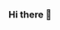 ### Hi there 👋

<!--
**Esanayobami/Esanayobami** is a ✨ _special_ ✨ repository because its `README.md` (this file) appears on your GitHub profile.

Here are some ideas to get you started:

- 🔭 I’m currently working on ...
- 🌱 I’m currently learning reactjs...
- 👯 I’m looking to collaborate on frontend teams...
- 🤔 I’m looking for help with with an intern...
- 💬 Ask me about ...
- 📫 How to reach me: twitter: dicey_js...
- 😄 Pronouns:he/him ...
- ⚡ Fun fact: gaming ...
-->
